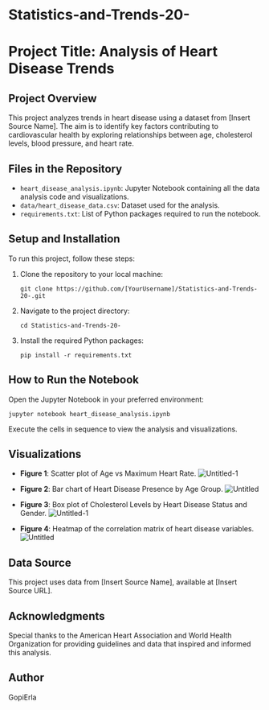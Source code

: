# Statistics-and-Trends-20-


# Project Title: Analysis of Heart Disease Trends

## Project Overview
This project analyzes trends in heart disease using a dataset from [Insert Source Name]. The aim is to identify key factors contributing to cardiovascular health by exploring relationships between age, cholesterol levels, blood pressure, and heart rate.

## Files in the Repository
- `heart_disease_analysis.ipynb`: Jupyter Notebook containing all the data analysis code and visualizations.
- `data/heart_disease_data.csv`: Dataset used for the analysis.
- `requirements.txt`: List of Python packages required to run the notebook.

## Setup and Installation
To run this project, follow these steps:
1. Clone the repository to your local machine:
   ```
   git clone https://github.com/[YourUsername]/Statistics-and-Trends-20-.git
   ```
2. Navigate to the project directory:
   ```
   cd Statistics-and-Trends-20-
   ```
3. Install the required Python packages:
   ```
   pip install -r requirements.txt
   ```

## How to Run the Notebook
Open the Jupyter Notebook in your preferred environment:
```
jupyter notebook heart_disease_analysis.ipynb
```
Execute the cells in sequence to view the analysis and visualizations.

## Visualizations
- **Figure 1**: Scatter plot of Age vs Maximum Heart Rate.
  ![Untitled-1](https://github.com/GopiErla/Statistics-and-Trends-20-/assets/161200181/dcb1f5ef-8d9d-4d88-970b-4f784afa5a36)

- **Figure 2**: Bar chart of Heart Disease Presence by Age Group.
![Untitled](https://github.com/GopiErla/Statistics-and-Trends-20-/assets/161200181/89773743-80fc-450d-86e2-651ff184eea3)


- **Figure 3**: Box plot of Cholesterol Levels by Heart Disease Status and Gender.
![Untitled-1](https://github.com/GopiErla/Statistics-and-Trends-20-/assets/161200181/a8365550-738d-473b-b76b-de48be8829c2)


- **Figure 4**: Heatmap of the correlation matrix of heart disease variables.
  ![Untitled](https://github.com/GopiErla/Statistics-and-Trends-20-/assets/161200181/9de3e9b1-fffc-4083-807d-fd1f9bea1574)


## Data Source
This project uses data from [Insert Source Name], available at [Insert Source URL].

## Acknowledgments
Special thanks to the American Heart Association and World Health Organization for providing guidelines and data that inspired and informed this analysis.

## Author
GopiErla

